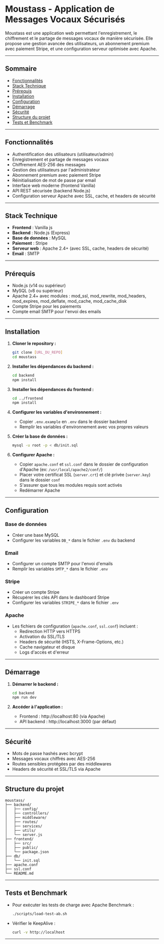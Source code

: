 # Moustass - Application de Messages Vocaux Sécurisés

Moustass est une application web permettant l'enregistrement, le chiffrement et le partage de messages vocaux de manière sécurisée. Elle propose une gestion avancée des utilisateurs, un abonnement premium avec paiement Stripe, et une configuration serveur optimisée avec Apache.

---

## Sommaire

- [Fonctionnalités](#fonctionnalités)
- [Stack Technique](#stack-technique)
- [Prérequis](#prérequis)
- [Installation](#installation)
- [Configuration](#configuration)
- [Démarrage](#démarrage)
- [Sécurité](#sécurité)
- [Structure du projet](#structure-du-projet)
- [Tests et Benchmark](#tests-et-benchmark)

---

## Fonctionnalités

- Authentification des utilisateurs (utilisateur/admin)
- Enregistrement et partage de messages vocaux
- Chiffrement AES-256 des messages
- Gestion des utilisateurs par l'administrateur
- Abonnement premium avec paiement Stripe
- Réinitialisation de mot de passe par email
- Interface web moderne (frontend Vanilla)
- API REST sécurisée (backend Node.js)
- Configuration serveur Apache avec SSL, cache, et headers de sécurité

---

## Stack Technique

- **Frontend** : Vanilla js
- **Backend** : Node.js (Express)
- **Base de données** : MySQL
- **Paiement** : Stripe
- **Serveur web** : Apache 2.4+ (avec SSL, cache, headers de sécurité)
- **Email** : SMTP

---

## Prérequis

- Node.js (v14 ou supérieur)
- MySQL (v8 ou supérieur)
- Apache 2.4+ avec modules : mod_ssl, mod_rewrite, mod_headers, mod_expires, mod_deflate, mod_cache, mod_cache_disk
- Compte Stripe pour les paiements
- Compte email SMTP pour l'envoi des emails

---

## Installation

1. **Cloner le repository :**
   ```bash
   git clone [URL_DU_REPO]
   cd moustass
   ```

2. **Installer les dépendances du backend :**
   ```bash
   cd backend
   npm install
   ```

3. **Installer les dépendances du frontend :**
   ```bash
   cd ../frontend
   npm install
   ```

4. **Configurer les variables d'environnement :**
   - Copier `.env.example` en `.env` dans le dossier backend
   - Remplir les variables d'environnement avec vos propres valeurs

5. **Créer la base de données :**
   ```bash
   mysql -u root -p < db/init.sql
   ```

6. **Configurer Apache :**
   - Copier `apache.conf` et `ssl.conf` dans le dossier de configuration d'Apache (ex: `/usr/local/apache2/conf/`)
   - Placer votre certificat SSL (`server.crt`) et clé privée (`server.key`) dans le dossier `conf`
   - S'assurer que tous les modules requis sont activés
   - Redémarrer Apache

---

## Configuration

### Base de données
- Créer une base MySQL
- Configurer les variables `DB_*` dans le fichier `.env` du backend

### Email
- Configurer un compte SMTP pour l'envoi d'emails
- Remplir les variables `SMTP_*` dans le fichier `.env`

### Stripe
- Créer un compte Stripe
- Récupérer les clés API dans le dashboard Stripe
- Configurer les variables `STRIPE_*` dans le fichier `.env`

### Apache
- Les fichiers de configuration (`apache.conf`, `ssl.conf`) incluent :
  - Redirection HTTP vers HTTPS
  - Activation du SSL/TLS
  - Headers de sécurité (HSTS, X-Frame-Options, etc.)
  - Cache navigateur et disque
  - Logs d'accès et d'erreur

---

## Démarrage

1. **Démarrer le backend :**
   ```bash
   cd backend
   npm run dev
   ```


2. **Accéder à l'application :**
   - Frontend : http://localhost:80 (via Apache)
   - API backend : http://localhost:3000 (par défaut)

---

## Sécurité

- Mots de passe hashés avec bcrypt
- Messages vocaux chiffrés avec AES-256
- Routes sensibles protégées par des middlewares
- Headers de sécurité et SSL/TLS via Apache

---

## Structure du projet

```
moustass/
├── backend/
│   ├── config/
│   ├── controllers/
│   ├── middleware/
│   ├── routes/
│   ├── services/
│   ├── utils/
│   └── server.js
├── frontend/
│   ├── src/
│   ├── public/
│   └── package.json
├── db/
│   └── init.sql
├── apache.conf
├── ssl.conf
└── README.md
```

---

## Tests et Benchmark

- Pour exécuter les tests de charge avec Apache Benchmark :
  ```bash
  ./scripts/load-test-ab.sh
  ```
- Vérifier le KeepAlive :
  ```bash
  curl -v http://localhost
  ```

---


